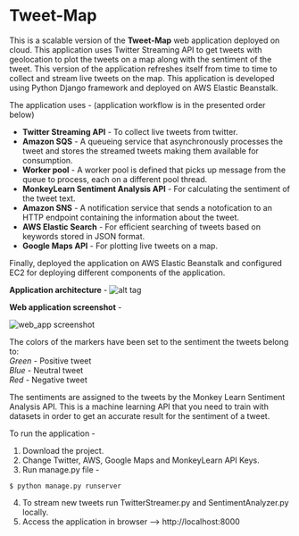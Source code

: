 # Tweet-Map

This is a scalable version of the **Tweet-Map** web application deployed on cloud. This application uses Twitter Streaming API to get tweets with 
geolocation to plot the tweets on a map along with the sentiment of the tweet. This version of the application refreshes itself from time 
to time to collect and stream live tweets on the map. This application is developed using Python Django framework and deployed on AWS Elastic Beanstalk.


The application uses - (application workflow is in the presented order below)
* **Twitter Streaming API** - To collect live tweets from twitter. 
* **Amazon SQS** - A queueing service that asynchronously processes the tweet and stores the streamed tweets making them available for consumption.
* **Worker pool** - A worker pool is defined that picks up message from the queue to process, each on a different pool thread.
* **MonkeyLearn Sentiment Analysis API** - For calculating the sentiment of the tweet text.
* **Amazon SNS** - A notification service that sends a notofication to an HTTP endpoint containing the information about the tweet.
* **AWS Elastic Search** - For efficient searching of tweets based on keywords stored in JSON format.
* **Google Maps API** - For plotting live tweets on a map.

Finally, deployed the application on AWS Elastic Beanstalk and configured EC2 for deploying different components of the application.

**Application architecture** - 
![alt tag](http://i.imgur.com/ouIDUJT.png)

**Web application screenshot** - 

![web_app screenshot](https://cloud.githubusercontent.com/assets/22873739/25308927/d8bea73c-278d-11e7-9318-8659fc3c6d4e.png)

The colors of the markers have been set to the sentiment the tweets belong to: <br />
_Green_ - Positive tweet <br />
_Blue_ - Neutral tweet <br />
_Red_ - Negative tweet

The sentiments are assigned to the tweets by the Monkey Learn Sentiment Analysis API. This is a machine learning API that you need to train with datasets in order to get an accurate result for the sentiment of a tweet. 

To run the application - 
1. Download the project.
2. Change Twitter, AWS, Google Maps and MonkeyLearn API Keys.
3. Run manage.py file -
```
$ python manage.py runserver
```
4. To stream new tweets run TwitterStreamer.py and SentimentAnalyzer.py locally.
5. Access the application in browser --> http://localhost:8000
